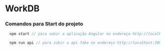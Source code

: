 # WorkDB
### Comandos para Start do projeto
```js
  npm start // para subir a aplicação Angular no endereço http://localhost:4200
```
```js
  npm run api // para subir a api fake no endereço http://localhost:3000
```